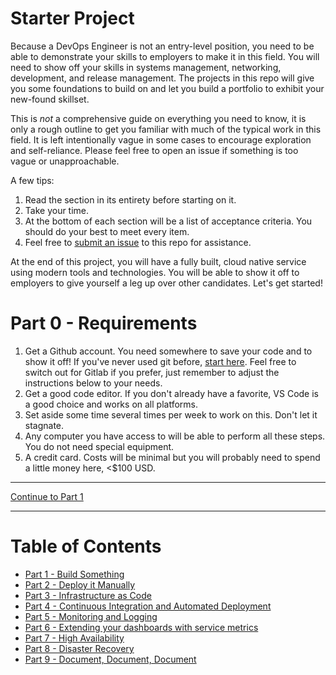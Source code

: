 # Starter Project

Because a DevOps Engineer is not an entry-level position, you need to be able to demonstrate your skills to employers to make it in this field. You will need to show off your skills in systems management, networking, development, and release management. The projects in this repo will give you some foundations to build on and let you build a portfolio to exhibit your new-found skillset.

This is *not* a comprehensive guide on everything you need to know, it is only a rough outline to get you familiar with much of the typical work in this field. It is left intentionally vague in some cases to encourage exploration and self-reliance. Please feel free to open an issue if something is too vague or unapproachable.

A few tips:
1. Read the section in its entirety before starting on it.
2. Take your time.
3. At the bottom of each section will be a list of acceptance criteria. You should do your best to meet every item.
4. Feel free to [submit an issue](https://docs.github.com/en/github/managing-your-work-on-github/creating-an-issue) to this repo for assistance.

At the end of this project, you will have a fully built, cloud native service using modern tools and technologies. You will be able to show it off to employers to give yourself a leg up over other candidates. Let's get started!

# Part 0 - Requirements

1. Get a Github account. You need somewhere to save your code and to show it off! If you've never used git before, [start here](https://product.hubspot.com/blog/git-and-github-tutorial-for-beginners). Feel free to switch out for Gitlab if you prefer, just remember to adjust the instructions below to your needs.
2. Get a good code editor. If you don't already have a favorite, VS Code is a good choice and works on all platforms.
3. Set aside some time several times per week to work on this. Don't let it stagnate.
4. Any computer you have access to will be able to perform all these steps. You do not need special equipment.
5. A credit card. Costs will be minimal but you will probably need to spend a little money here, <$100 USD.

---

[Continue to Part 1](part1.md)

---

# Table of Contents

- [Part 1 - Build Something](part1.md)
- [Part 2 - Deploy it Manually](part2.md)
- [Part 3 - Infrastructure as Code](part3.md)
- [Part 4 - Continuous Integration and Automated Deployment](part4.md)
- [Part 5 - Monitoring and Logging](part5.md)
- [Part 6 - Extending your dashboards with service metrics](part6.md)
- [Part 7 - High Availability](part7.md)
- [Part 8 - Disaster Recovery](part8.md)
- [Part 9 - Document, Document, Document](part9.md)
